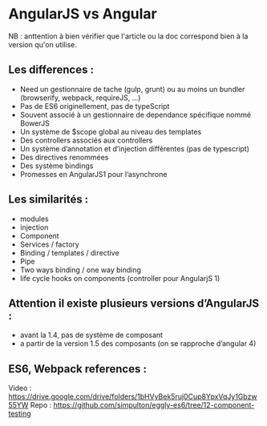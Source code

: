 # AngularJS vs Angular 

NB : anttention à bien vérifier que l'article ou la doc correspond bien à la version qu'on utilise.

## Les differences : 

- Need un gestionnaire de tache (gulp, grunt) ou au moins un bundler (browserify, webpack, requireJS, …)
- Pas de ES6 originellement, pas de typeScript
- Souvent associé à un gestionnaire de dependance spécifique nommé BowerJS
- Un système de $scope global au niveau des templates
- Des controllers associés aux controllers
- Un système d’annotation et d’injection différentes (pas de typescript)
- Des directives renommées
- Des système bindings 
- Promesses en AngularJS1 pour l’asynchrone

## Les similarités :

- modules
- injection
- Component
- Services / factory
- Binding / templates / directive
- Pipe
- Two ways binding / one way binding
- life cycle hooks on components (controller pour AngularjS 1)

## Attention il existe plusieurs versions d’AngularJS :
- avant la 1.4, pas de système de composant
- a partir de la version 1.5 des composants (on se rapproche d’angular 4)

## ES6, Webpack references :
Video : https://drive.google.com/drive/folders/1bHVyBek5ruj0Cup8YpxVqJy1Gbzw55YW
Repo : https://github.com/simpulton/eggly-es6/tree/12-component-testing
